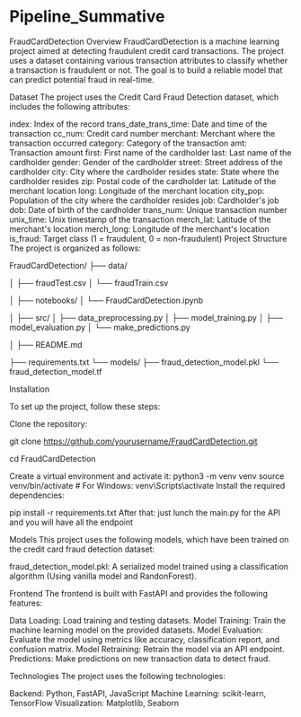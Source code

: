 # Pipeline_Summative

FraudCardDetection
Overview
FraudCardDetection is a machine learning project aimed at detecting fraudulent credit card transactions. The project uses a dataset containing various transaction attributes to classify whether a transaction is fraudulent or not. The goal is to build a reliable model that can predict potential fraud in real-time.

Dataset
The project uses the Credit Card Fraud Detection dataset, which includes the following attributes:

index: Index of the record
trans_date_trans_time: Date and time of the transaction
cc_num: Credit card number
merchant: Merchant where the transaction occurred
category: Category of the transaction
amt: Transaction amount
first: First name of the cardholder
last: Last name of the cardholder
gender: Gender of the cardholder
street: Street address of the cardholder
city: City where the cardholder resides
state: State where the cardholder resides
zip: Postal code of the cardholder
lat: Latitude of the merchant location
long: Longitude of the merchant location
city_pop: Population of the city where the cardholder resides
job: Cardholder's job
dob: Date of birth of the cardholder
trans_num: Unique transaction number
unix_time: Unix timestamp of the transaction
merch_lat: Latitude of the merchant's location
merch_long: Longitude of the merchant's location
is_fraud: Target class (1 = fraudulent, 0 = non-fraudulent)
Project Structure
The project is organized as follows:

FraudCardDetection/
├── data/

│   ├── fraudTest.csv
│   └── fraudTrain.csv

│
├── notebooks/
│   └── FraudCardDetection.ipynb

│
├── src/
│   ├── data_preprocessing.py
│   ├── model_training.py
│   ├── model_evaluation.py
│   └── make_predictions.py

│
├── README.md

├── requirements.txt
└── models/
    ├── fraud_detection_model.pkl
    └── fraud_detection_model.tf


    
Installation

To set up the project, follow these steps:

Clone the repository:

git clone https://github.com/yourusername/FraudCardDetection.git

cd FraudCardDetection

Create a virtual environment and activate it:
python3 -m venv venv
source venv/bin/activate  # For Windows: venv\Scripts\activate
Install the required dependencies:

pip install -r requirements.txt
 After that:
just lunch the main.py for the API and you will have all the endpoint


Models
This project uses the following models, which have been trained on the credit card fraud detection dataset:

fraud_detection_model.pkl: A serialized model trained using a classification algorithm (Using vanilla model and RandonForest).

Frontend
The frontend is built with FastAPI and provides the following features:

Data Loading: Load training and testing datasets.
Model Training: Train the machine learning model on the provided datasets.
Model Evaluation: Evaluate the model using metrics like accuracy, classification report, and confusion matrix.
Model Retraining: Retrain the model via an API endpoint.
Predictions: Make predictions on new transaction data to detect fraud.

Technologies
The project uses the following technologies:

Backend: Python, FastAPI, JavaScript
Machine Learning: scikit-learn, TensorFlow
Visualization: Matplotlib, Seaborn

